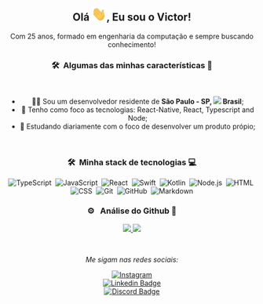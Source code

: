<div align="center">
  <h2> Olá <img src="https://github.com/victorb132/victorb132/blob/main/gifs/Hi.gif" width="30px">, Eu sou o Victor! </h2>
</div>

<div align="center">
  <p>Com 25 anos, formado em engenharia da computação e sempre buscando conhecimento! </p>


  ### 🛠 &nbsp;Algumas das minhas características 🤪
  </div>

<br>
  <ul>
  <div align="center">
    <li>🧑‍💻 Sou um desenvolvedor residente de <b>São Paulo - SP, <img src="https://image.flaticon.com/icons/svg/197/197386.svg" width="13"/> Brasil</b>;</li>
    <li>💾 Tenho como foco as tecnologias: React-Native, React, Typescript and Node;</li>
    <li>📖 Estudando diariamente com o foco de desenvolver um produto própio;</li>
  </div>
  </ul>
<br>

<div align="center">
  
  ### 🛠 &nbsp;Minha stack de tecnologias 💻

![TypeScript](https://img.shields.io/badge/-TypeScript-05122A?style=flat&logo=typescript)&nbsp;
![JavaScript](https://img.shields.io/badge/-JavaScript-05122A?style=flat&logo=javascript)&nbsp;
![React](https://img.shields.io/badge/-React-05122A?style=flat&logo=react)&nbsp;
![Swift](https://img.shields.io/badge/-Swift-05122A?style=flat&logo=swift)&nbsp;
![Kotlin](https://img.shields.io/badge/-Kotlin-05122A?style=flat&logo=kotlin)&nbsp;
![Node.js](https://img.shields.io/badge/-Node.js-05122A?style=flat&logo=node.js)&nbsp;
![HTML](https://img.shields.io/badge/-HTML-05122A?style=flat&logo=HTML5)&nbsp;
![CSS](https://img.shields.io/badge/-CSS-05122A?style=flat&logo=CSS3&logoColor=1572B6)&nbsp;
![Git](https://img.shields.io/badge/-Git-05122A?style=flat&logo=git)&nbsp;
![GitHub](https://img.shields.io/badge/-GitHub-05122A?style=flat&logo=github)&nbsp;
![Markdown](https://img.shields.io/badge/-Markdown-05122A?style=flat&logo=markdown)

### ⚙️ &nbsp; Análise do Github 🧐

<p align="center">
<a href="https://github.com/AVS1508">
  <img height="180em" src="https://github-readme-stats-eight-theta.vercel.app/api?username=victorb132&show_icons=true&theme=algolia&include_all_commits=true&count_private=true"/>
  <img height="180em" src="https://github-readme-stats-eight-theta.vercel.app/api/top-langs/?username=victorb132&layout=compact&langs_count=8&theme=algolia"/>
</a>
</p>

</br>

<i>Me sigam nas redes sociais:</i><br>

<a href="https://www.instagram.com/victorb132" target="_blank"><img src="https://img.shields.io/badge/Instagram-%23E4405F.svg?&style=flat-square&logo=instagram&logoColor=white" alt="Instagram"></a>
<br/>
[![Linkedin Badge](https://img.shields.io/badge/-LinkedIn-0e76a8?style=flat&logo=Linkedin&logoColor=white)](https://www.linkedin.com/in/victor-novais-30b14510a/)
<br />
[![Discord Badge](https://img.shields.io/badge/Discord-7289DA?style=flat&logo=discord&logoColor=white)](https://victornovais#9137)
</div>
